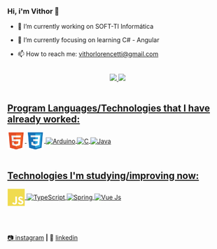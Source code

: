### Hi, i'm Vithor 👋

- 🔭 I’m currently working on SOFT-TI Informática

- 🌱 I’m currently focusing on learning C# - Angular

- 📫 How to reach me: vithorlorencetti@gmail.com

<br>

<div align="center">
  <a href="https://github.com/vithxrlorencetti">
  <img height="180em" src="https://github-readme-stats.vercel.app/api?username=vithxrlorencetti&show_icons=true&theme=dracula&include_all_commits=true&count_private=true"/>
  <img height="180em" src="https://github-readme-stats.vercel.app/api/top-langs/?username=vithxrlorencetti&layout=compact&langs_count=7&theme=dracula"/>
</div>
  
<div style="display: inline_block"><br>
  <h2>Program Languages/Technologies that I have already worked:</h2>
  <img align="center" alt="HTML" height="40" width="40" src="https://raw.githubusercontent.com/devicons/devicon/master/icons/html5/html5-original.svg">
  <img align="center" alt="CSS" height="40" width="40" src="https://raw.githubusercontent.com/devicons/devicon/master/icons/css3/css3-original.svg">
  <img align="center" alt="Arduino" height="40" width="40"src="https://cdn.jsdelivr.net/gh/devicons/devicon/icons/arduino/arduino-original.svg" />
  <img align="center" alt="C" height="40" width="40"src="https://cdn.jsdelivr.net/gh/devicons/devicon/icons/c/c-original.svg" />
  <img align="center" alt="Java" height="40" width="40" src="https://cdn.jsdelivr.net/gh/devicons/devicon/icons/java/java-original.svg"/>
</div>
  
<div style="display: inline_block"><br>
    <h2>Technologies I'm studying/improving now:</h2>
    <img align="center" alt="JavaScript" height="40" width="40" src="https://raw.githubusercontent.com/devicons/devicon/master/icons/javascript/javascript-plain.svg">
    <img align="center" alt="TypeScript" height="40" width="40" src="https://cdn.jsdelivr.net/gh/devicons/devicon/icons/typescript/typescript-original.svg">
    <img align="center" alt="Spring" height="40" width="40" src="https://cdn.jsdelivr.net/gh/devicons/devicon/icons/spring/spring-original.svg" />    
    <img align="center" alt="Vue Js" height="40" width="40" src="https://cdn.jsdelivr.net/gh/devicons/devicon/icons/vuejs/vuejs-original-wordmark.svg" />
</div>
  
<br><br>

📷 [instagram][instagram] **|** 
👔 [linkedin][linkedin]

[instagram]: https://instagram.com/vithorloren7
[linkedin]: https://www.linkedin.com/in/vithor-lorencetti-437b25191/
